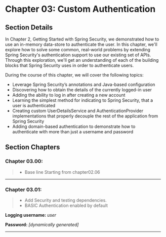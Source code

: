 # Chapter 03: Custom Authentication


## Section Details

In Chapter 2, Getting Started with Spring Security, we demonstrated how to use an in-memory data-store to authenticate the user. In this chapter, we'll explore how to solve some
common, real-world problems by extending Spring Security's authentication support to use our existing set of APIs. Through this exploration, we'll get an understanding of each of the
building blocks that Spring Security uses in order to authenticate users.

During the course of this chapter, we will cover the following topics:

* Leverage Spring Security’s annotations and Java-based configuration
* Discovering how to obtain the details of the currently logged-in user
* Adding the ability to log in after creating a new account
* Learning the simplest method for indicating to Spring Security, that a user is authenticated
* Creating custom UserDetailsService and AuthenticationProvider implementations that properly decouple the rest of the application from Spring Security
* Adding domain-based authentication to demonstrate how to authenticate with more than just a username and password

## Section Chapters

### Chapter 03.00:
> * Base line Starting from chapter02.06

---

### Chapter 03.01:
> * Add Security and testing dependencies.
> * BASIC Authentication enabled by default

  **Logging username:** *user*
  
  **Password:** *\[dynamically generated\]*

---

